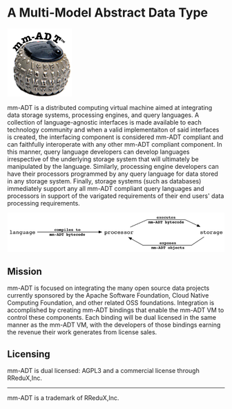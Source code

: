 # A Multi-Model Abstract Data Type

<img src="https://raw.githubusercontent.com/mm-adt/mm-adt.github.io/master/images/mm-adt-logo.png" alt="mm-ADT" width="150" />

mm-ADT is a distributed computing virtual machine aimed at integrating data storage systems, processing engines, and query languages. A collection of language-agnostic interfaces is made available to each technology community and when a valid implementaiton of said interfaces is created, the interfacing component is considered mm-ADT compliant and can faithfully interoperate with any other mm-ADT compliant component. In this manner, query language developers can develop languages irrespective of the underlying storage system that will ultimately be manipulated by the language. Similarly, processing engine developers can have their processors programmed by any query language for data stored in any storage system. Finally, storage systems (such as databases) immediately support any all mm-ADT compliant query languages and processors in support of the varigated requirements of their end users' data processing requirements.

<img src="https://raw.githubusercontent.com/mm-adt/mm-adt.github.io/master/images/lang-proc-store.png" alt="mm-ADT Components" width="600" />

## Mission

mm-ADT is focused on integrating the many open source data projects currently sponsored by the Apache Software Foundation, Cloud Native Computing Foundation, and other related OSS foundations. Integration is accomplished by creating mm-ADT bindings that enable the mm-ADT VM to control these components. Each binding will be dual licensed in the same manner as the mm-ADT VM, with the developers of those bindings earning the revenue their work generates from license sales.

## Licensing

mm-ADT is dual licensed: AGPL3 and a commercial license through RReduX,Inc. 

---

mm-ADT is a trademark of RReduX,Inc.